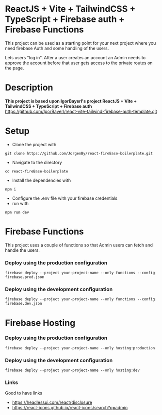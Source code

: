 # ReactJS + Vite + TailwindCSS + TypeScript + Firebase auth + Firebase Functions

This project can be used as a starting point for your next project where you need firebase Auth and some handling of the users.

Lets users "log in". After a user creates an account an Admin needs to approve the account before that user gets access to the private routes on the page.



# Description
**This project is based upon IgorBayerl's project ReactJS + Vite + TailwindCSS + TypeScript + Firebase auth**
https://github.com/IgorBayerl/react-vite-tailwind-firebase-auth-template.git

# Setup

- Clone the project with

```
git clone https://github.com/JorgenBy/react-fireBase-boilerplate.git
```

- Navigate to the directory

```
cd react-fireBase-boilerplate
```

- Install the dependencies with

```
npm i
```

- Configure the .env file with your firebase credentials
- run with

```
npm run dev
```

# Firebase Functions
This project uses a couple of functions so that Admin users can fetch and handle the users.

### Deploy using the production configuration

```
firebase deploy --project your-project-name --only functions --config firebase.prod.json
```

### Deploy using the development configuration

```
firebase deploy --project your-project-name --only functions --config firebase.dev.json
```

# Firebase Hosting

### Deploy using the production configuration

```
firebase deploy --project your-project-name --only hosting:production
```

### Deploy using the development configuration

```
firebase deploy --project your-project-name --only hosting:dev
```

### Links

Good to have links

- https://headlessui.com/react/disclosure
- https://react-icons.github.io/react-icons/search?q=admin

